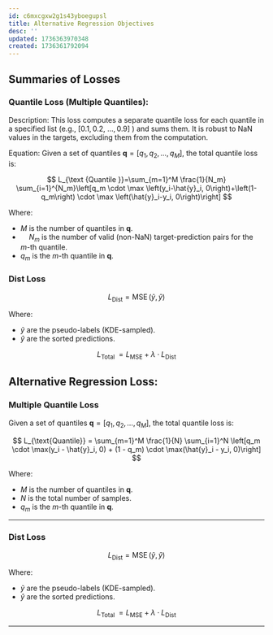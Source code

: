 ```yaml
---
id: c6mxcgxw2g1s43yboegupsl
title: Alternative Regression Objectives
desc: ''
updated: 1736363970348
created: 1736361792094
---
```

## Summaries of Losses

### Quantile Loss (Multiple Quantiles):

Description:
This loss computes a separate quantile loss for each quantile in a specified list (e.g., $[0.1,0.2$, $\ldots, 0.9]$ ) and sums them. It is robust to NaN values in the targets, excluding them from the computation.

Equation:
Given a set of quantiles $\mathbf{q}=\left[q_1, q_2, \ldots, q_M\right]$, the total quantile loss is:

$$
L_{\text {Quantile }}=\sum_{m=1}^M \frac{1}{N_m} \sum_{i=1}^{N_m}\left[q_m \cdot \max \left(y_i-\hat{y}_i, 0\right)+\left(1-q_m\right) \cdot \max \left(\hat{y}_i-y_i, 0\right)\right]
$$

Where:

- $M$ is the number of quantiles in $\mathbf{q}$.
- $\quad N_m$ is the number of valid (non-NaN) target-prediction pairs for the $m$-th quantile.
- $q_m$ is the $m$-th quantile in $\mathbf{q}$.

### Dist Loss

$$
L_{\mathrm{Dist}}=\operatorname{MSE}(\tilde{y}, \hat{y})
$$

Where:

- $\tilde{y}$ are the pseudo-labels (KDE-sampled).
- $\hat{y}$ are the sorted predictions.

$$
L_{\text {Total }}=L_{\mathrm{MSE}}+\lambda \cdot L_{\text {Dist }}
$$

## Alternative Regression Loss:

### Multiple Quantile Loss

Given a set of quantiles $\mathbf{q} = [q_1, q_2, \ldots, q_M]$, the total quantile loss is:

$$
L_{\text{Quantile}} = \sum_{m=1}^M \frac{1}{N} \sum_{i=1}^N \left[q_m \cdot \max(y_i - \hat{y}_i, 0) + (1 - q_m) \cdot \max(\hat{y}_i - y_i, 0)\right]
$$

Where:
- $M$ is the number of quantiles in $\mathbf{q}$.
- $N$ is the total number of samples.
- $q_m$ is the $m$-th quantile in $\mathbf{q}$.

***

### Dist Loss

$$
L_{\mathrm{Dist}}=\operatorname{MSE}(\tilde{y}, \hat{y})
$$

Where:

- $\tilde{y}$ are the pseudo-labels (KDE-sampled).
- $\hat{y}$ are the sorted predictions.

$$
L_{\text {Total }}=L_{\mathrm{MSE}}+\lambda \cdot L_{\text {Dist }}
$$

***